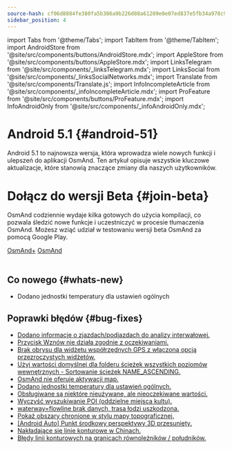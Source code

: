 ```yaml
---
source-hash: cf06d8884fe380fa5b386a9b226d88a61209e0e07ed837e5fb34a978c9f1aade
sidebar_position: 4
---
```

import Tabs from '@theme/Tabs';
import TabItem from '@theme/TabItem';
import AndroidStore from '@site/src/components/buttons/AndroidStore.mdx';
import AppleStore from '@site/src/components/buttons/AppleStore.mdx';
import LinksTelegram from '@site/src/components/_linksTelegram.mdx';
import LinksSocial from '@site/src/components/_linksSocialNetworks.mdx';
import Translate from '@site/src/components/Translate.js';
import InfoIncompleteArticle from '@site/src/components/_infoIncompleteArticle.mdx';
import ProFeature from '@site/src/components/buttons/ProFeature.mdx';
import InfoAndroidOnly from '@site/src/components/_infoAndroidOnly.mdx';  



# Android 5.1 {#android-51}

Android 5.1 to najnowsza wersja, która wprowadza wiele nowych funkcji i ulepszeń do aplikacji OsmAnd. Ten artykuł opisuje wszystkie kluczowe aktualizacje, które stanowią znaczące zmiany dla naszych użytkowników.

# Dołącz do wersji Beta {#join-beta}

OsmAnd codziennie wydaje kilka gotowych do użycia kompilacji, co pozwala śledzić nowe funkcje i uczestniczyć w procesie tłumaczenia OsmAnd. Możesz wziąć udział w testowaniu wersji beta OsmAnd za pomocą Google Play.

<div class="button-row">
  <a class="button button--active" href="https://play.google.com/apps/testing/net.osmand.plus">OsmAnd+</a>
  <a class="button button--active" href="https://play.google.com/apps/testing/net.osmand">OsmAnd</a>
</div>  

<br/>


## Co nowego {#whats-new}

- Dodano jednostki temperatury dla ustawień ogólnych


## Poprawki błędów {#bug-fixes}

- [Dodano informacje o zjazdach/podjazdach do analizy interwałowej.](https://github.com/osmandapp/OsmAnd-Issues/issues/2878)
- [Przycisk Wznów nie działa zgodnie z oczekiwaniami.](https://github.com/osmandapp/OsmAnd/issues/21842)
- [Brak obrysu dla widżetu współrzędnych GPS z włączoną opcją przezroczystych widżetów.](https://github.com/osmandapp/OsmAnd/issues/22258)
- [Użyj wartości domyślnej dla folderu ścieżek wszystkich poziomów wewnętrznych - Sortowanie ścieżek NAME_ASCENDING.](https://github.com/osmandapp/OsmAnd/issues/22256)
- [OsmAnd nie oferuje aktywacji map.](https://github.com/osmandapp/OsmAnd/issues/21302)
- [Dodano jednostki temperatury dla ustawień ogólnych.](https://github.com/osmandapp/OsmAnd-Issues/issues/2792)
- [Obsługiwane są niektóre nieużywane, ale nieoczekiwane wartości.](https://github.com/osmandapp/OsmAnd/issues/22103)
- [Wyczyść wyszukiwanie POI (oddzielne miejsca kultu).](https://github.com/osmandapp/OsmAnd/issues/21972)
- [waterway=flowline brak danych, trasa łodzi uszkodzona.](https://github.com/osmandapp/OsmAnd/issues/22512)
- [Pokaż obszary chronione w stylu mapy topograficznej.](https://github.com/osmandapp/OsmAnd/issues/22168)
- [[Android Auto] Punkt środkowy perspektywy 3D przesunięty.](https://github.com/osmandapp/OsmAnd/issues/22304)
- [Nakładające się linie konturowe w Chinach.](https://github.com/osmandapp/OsmAnd/issues/22434)
- [Błędy linii konturowych na granicach równoleżników / południków.](https://github.com/osmandapp/OsmAnd/issues/21738)